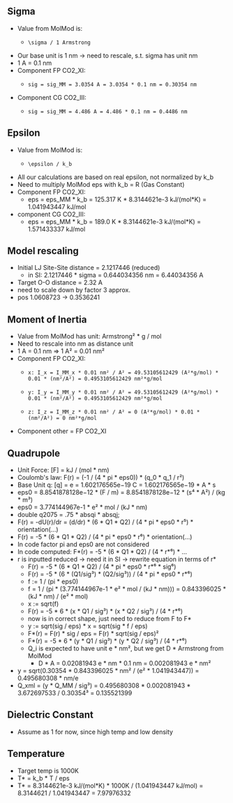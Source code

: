 ## Sigma
- Value from MolMod is:
    *     \sigma / 1 Armstrong
- Our base unit is 1 nm -> need to rescale, s.t. sigma has unit nm
- 1 A = 0.1 nm
- Component FP CO2_XI:
    *     sig = sig_MM = 3.0354 A = 3.0354 * 0.1 nm = 0.30354 nm 
- Component CG CO2_III:
    *     sig = sig_MM = 4.486 A = 4.486 * 0.1 nm = 0.4486 nm

## Epsilon
- Value from MolMod is:
    *     \epsilon / k_b 
- All our calculations are based on real epsilon, not normalized by k_b
- Need to multiply MolMod eps with k_b = R (Gas Constant)
- Component FP CO2_XI:
    * eps = eps_MM * k_b = 125.317 K * 8.3144621e-3 kJ/(mol*K) = 1.041943447 kJ/mol
- component CG CO2_III:
    * eps = eps_MM * k_b = 189.0 K * 8.3144621e-3 kJ/(mol*K) = 1.571433337 kJ/mol

## Model rescaling
- Initial LJ Site-Site distance = 2.1217446 (reduced)
  - in SI: 2.1217446 * sigma = 0.644034356 nm = 6.44034356 A
- Target O-O distance = 2.32 A
- need to scale down by factor 3 approx.
- pos 1.0608723 -> 0.3536241

## Moment of Inertia
- Value from MolMod has unit: Armstrong² * g / mol
- Need to rescale into nm as distance unit
- 1 A = 0.1 nm => 1 A² = 0.01 nm²
- Component FP CO2_XI:
  *     x: I_x = I_MM_x * 0.01 nm² / A² = 49.53105612429 (A²*g/mol) * 0.01 * (nm²/A²) = 0.4953105612429 nm²*g/mol
  *     y: I_y = I_MM_y * 0.01 nm² / A² = 49.53105612429 (A²*g/mol) * 0.01 * (nm²/A²) = 0.4953105612429 nm²*g/mol
  *     z: I_z = I_MM_z * 0.01 nm² / A² = 0 (A²*g/mol) * 0.01 * (nm²/A²) = 0 nm²*g/mol
- Component other = FP CO2_XI

## Quadrupole
- Unit Force: [F] = kJ / (mol * nm)
- Coulomb's law: F(r) = (-1 / (4 * pi * eps0)) * (q_0 * q_1 / r²)
- Base Unit q: [q] = e = 1.602176565e−19 C = 1.602176565e−19 * A * s
- eps0 = 8.8541878128e−12 * (F / m) = 8.8541878128e−12 * (s⁴ * A²) / (kg * m³)
- eps0 = 3.774144967e-1 * e² * mol / (kJ * nm)
- double q2075 = .75 * absqi * absqj;
- F(r) = -dU(r)/dr = (d/dr) * (6 * Q1 * Q2) / (4 * pi * eps0 * r⁵) * orientation(...)
- F(r) = -5 * (6 * Q1 * Q2) / (4 * pi * eps0 * r⁶) * orientation(...)
- In code factor pi and eps0 are not considered
- In code computed: F*(r) = -5 * (6 * Q1 * Q2) / (4 * r*⁶) * ...
- r is inputted reduced -> need it in SI -> rewrite equation in terms of r*
  - F(r) = -5 * (6 * Q1 * Q2) / (4 * pi * eps0 * r*⁶ * sig⁶)
  - F(r) = -5 * (6 * (Q1/sig³) * (Q2/sig³)) / (4 * pi * eps0 * r*⁶)
  - f := 1 / (pi * eps0)
  - f = 1 / (pi * (3.774144967e-1 * e² * mol / (kJ * nm))) = 0.843396025 * (kJ * nm) / (e² * mol)
  - x := sqrt(f)
  - F(r) = -5 * 6 * (x * Q1 / sig³) * (x * Q2 / sig³) / (4 * r*⁶)
  - now is in correct shape, just need to reduce from F to F*
  - y := sqrt(sig / eps) * x = sqrt(sig * f / eps)
  - F*(r) = F(r) * sig / eps = F(r) * sqrt(sig / eps)²
  - F*(r) = -5 * 6 * (y * Q1 / sig³) * (y * Q2 / sig³) / (4 * r*⁶)
  - Q_i is expected to have unit e * nm², but we get D * Armstrong from MolMod
    - D * A = 0.02081943 e * nm * 0.1 nm = 0.002081943 e * nm² 
- y = sqrt(0.30354 * 0.843396025 * nm² / (e² * 1.041943447)) = 0.495680308 * nm/e
- Q_xml = (y * Q_MM / sig³) = 0.495680308 * 0.002081943 * 3.672697533 / 0.30354³ = 0.135521399

## Dielectric Constant
- Assume as 1 for now, since high temp and low density

## Temperature
- Target temp is 1000K
- T* = k_b * T / eps
- T* = 8.3144621e-3 kJ/(mol*K) * 1000K / (1.041943447 kJ/mol) = 8.3144621 / 1.041943447 = 7.97976332  

